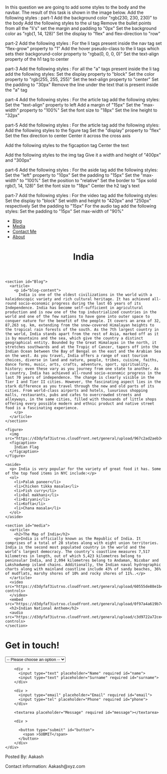 <!-- CSS Blog Assignment -->
In this question we are going to add some styles to the body and the
navbar. The result of this task is shown in the image below.
Add the following styles :
 part-1
Add the background color "rgb(230, 230, 230)" to the body
Add the following styles to the ul tag
Remove the bullet points from all the "li's"
set the margin and padding to "0px"
Set the background color as "rgb(1, 14, 128)"
Set the display to "flex" and flex-direction to "row"

  part-2
Add the following styles :
For the li tags present inside the nav tag set "flex-grow" property to "1"
Add the hover pseudo-class to the li tags which sets their backgorund-color property to "rgba(0, 0, 0, 0)"
Set the text-align property of the h1 tag to center

  part-3
Add the following styles :
For all the "a" tags present inside the li tag add the following styles:
Set the display property to "block"
Set the color property to "rgb(255, 255, 255)"
Set the text-align property to "center"
Set the padding to "30px"
Remove the line under the text that is present inside the "a" tag

  part-4
Add the following styles :
For the article tag add the following styles:
Set the "text-align" property to left
Add a margin of "15px"
Set the "max-width" property to "100%"
Set the font size to "18px"
Set the line height to "32px"

  part-5
Add the following styles :
For the article tag add the following styles:
Add the following styles to the figure tag
Set the "display" property to "flex"
Set the flex direction to center
Center it across the cross axis

Add the following styles to the figcaption tag
Center the text

Add the following styles to the img tag
Give it a width and height of "400px" and "300px"

  part-6
Add the following styles :
For the aside tag add the following styles:
Set the "left" property to "10px"
Set the padding to "15px"
Set the "max-width" to "100%"
Set the position to "relative"
Set the border to "5px solid rgb(1, 14, 128)"
Set the font size to "18px"
Center the h2 tag's text

  part-7
Add the following styles :
For the video tag add the following styles:
Set the display to "block"
Set width and height to "420px" and "250px" respectively
Set the padding to "15px"
For the audio tag add the following styles:
Set the padding to "15px"
Set max-width of "90%"
  
  
<!--html part -->
<!-- only html full part blog -->
<!DOCTYPE html>
<html lang="en">
<head>
    <meta charset="UTF-8">
    <meta http-equiv="X-UA-Compatible" content="IE=edge">
    <meta name="viewport" content="width=device-width, initial-scale=1.0">
    <title>India</title>
</head>

<body>
  <nav>
    <ul>
      <li> <a href="#Blog">Blog</a> </li>
      <li> <a href="#Media">Media</a> </li>
      <li> <a href="#Contact-Me">Contact Me</a> </li>
      <li> <a href="#About">About</a> </li>
    </ul>  
  </nav> 

  <header>
    <h1> India</h1>
  </header>  
  <main>

    <section id="Blog">
      <article>
        <p id="blog-content">
          India is one of the oldest civilizations in the world with a kaleidoscopic variety and rich cultural heritage. It has achieved all-round socio-economic progress during the last 65 years of its Independence. India has become self-sufficient in agricultural production and is now one of the top industrialized countries in the world and one of the few nations to have gone into outer space to conquer nature for the benefit of the people. It covers an area of 32, 87,263 sq. km, extending from the snow-covered Himalayan heights to the tropical rain forests of the south. As the 7th largest country in the world, India stands apart from the rest of Asia, marked off as it is by mountains and the sea, which give the country a distinct geographical entity. Bounded by the Great Himalayas in the north, it stretches southwards and at the Tropic of Cancer, tapers off into the Indian Ocean between the Bay of Bengal on the east and the Arabian Sea on the west. As you travel, India offers a range of vast tourism choices, diverse in land and nature, people, tribes, cuisine, faiths, dance forms, music, arts, crafts, adventure, sport, spirituality, history; even these vary as you journey from one state to another. As a country, India has achieved all-round socio-economic progress in the last 70 years of independence. The change is clearly visible in the Tier I and Tier II cities. However, the fascinating aspect lies in the stark difference as you travel through the new and old parts of its cities. From world-class airports and hotels, luxurious shopping malls, restaurants, pubs and cafes to overcrowded streets and alleyways, in the same cities, filled with thousands of little shops offering every possible modern and ethnic product and native street food is a fascinating experience.
        </p>  
      </article>  
    </section> 
    
    <figure>
      <img src="https://d3dyfaf3iutrxo.cloudfront.net/general/upload/967c2ad2aeb341ecba3edb91fe56d7e7.jpg"/>
      <figcaption>
        Indian Flag
      </figcaption>  
    </figure>  

    <aside>
      <p> India is very popular for the variety of great food it has. Some of the top food items in NYC include:</p> 
      <ol>
        <li>Palak paneer</li>
        <li>Chicken tikka masala</li>
        <li>Fish curry</li>
        <li>Dal makhani</li>
        <li>Biryani</li>
        <li>Kofta</li>
        <li>Chana masala</li>
      </ol>   
    </aside>
    
    <section id="media">
      <article>
        <h2>The Map of India</h2>
        <p>India is officially known as the Republic of India. It comprises of a total of 28 states along with eight union territories. India is the second most populated country in the world and the world’s largest democracy. The country’s coastline measures 7,517 kilometres in length, out of which 5,423 kilometres belong to peninsular India, and 2,094 kilometres belong to Andaman, Nicobar and Lakshadweep island chains. Additionally, the Indian naval hydrographic charts along with mainland coastline include 43% of sandy beaches, 36% of mudflats, marshy shores of 10% and rocky shores of 11%..</p>
      </article> 
      <video src="https://d3dyfaf3iutrxo.cloudfront.net/general/upload/60555de88e1b46ae91e333bf12d51f18.mp4" controls>
      </video>   
      <embed src="https://d3dyfaf3iutrxo.cloudfront.net/general/upload/0f97a4a619b74e80a9708d35df0781c5.jpg">
      <h2>Indian National Anthem</h2>
      <audio src="https://d3dyfaf3iutrxo.cloudfront.net/general/upload/c3d9722a72ce4e98a472dc60b42e301a.mp3" controls>
    </section>  
  </main>  
  
  <form  id="contact-me">
    <div >
      <h1>Get in touch!</h1>
        <select id="select" required>
          <option selected disabled>-- Please choose an option --</option>
          <option>Request Quote</option>
          <option>Send Resume</option>
          <option>Other</option>      
        </select>
    
        <div  >
          <input type="text" placeholder="Name" required id="name">  
          <input type="text" placeholder="Surname" required id="surname">
        </div>
    
        <div >
          <input type="email" placeholder="Email" required id="email">  
          <input type="tel" placeholder="Phone" required id="phone">
        </div>
    
        <textarea placeholder="Message" required id="message"></textarea>
    
        <div >
          
          <button type="submit" id="button">
            <span >SUBMIT</span>
          </button>
        </div>
    </div>
  </form>

  <footer id="about">
    <p id="name">Posted By: Aakash</p>
    <p id="contact">Contact information: Aakash@xyz.com</p>
  </footer> 
  
</body>
</html>
  
 
